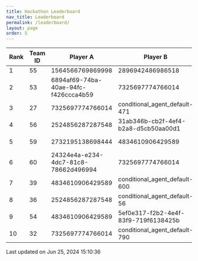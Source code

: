 ```yaml
---
title: Hackathon Leaderboard
nav_title: Leaderboard
permalink: /leaderboard/
layout: page
order: 5
---
```


|Rank            |Team ID         |Player A        |Player B        |Player C        |Total Score     |
|----------------|----------------|----------------|----------------|----------------|----------------|
|1               |55              |1564566769869998|2896942486986518|8703109587542714|4547.12         |
|2               |53              |6894af69-74ba-40ae-94fc-f426ccca4b59|7325697774766014|a3208ae2-1c70-4d10-970c-33a8f3135dc3|4510.14         |
|3               |27              |7325697774766014|conditional_agent_default-471|conditional_agent_default-908|4475.63         |
|4               |56              |2524856287287548|31ab346b-cb2f-4ef4-b2a8-d5cb50aa00d1|9311010203789920|4423.88         |
|5               |59              |2732195138698444|4834610906429589|f703e4ae-162d-44a7-ad0c-3ae388f97ccf|4055.2          |
|6               |60              |24324e4a-e234-4dc7-81c8-78662d496994|7325697774766014|9613685836084188|3687.81         |
|7               |39              |4834610906429589|conditional_agent_default-600|conditional_agent_default-796|3373.07         |
|8               |36              |2524856287287548|conditional_agent_default-56|conditional_agent_default-670|2801.42         |
|9               |54              |4834610906429589|5ef0e317-f2b2-4e4f-83f9-719f6138425b|9613685836084188|2535.27         |
|10              |32              |7325697774766014|conditional_agent_default-790|conditional_agent_default-980|2153.96         |

Last updated on Jun 25, 2024 15:10:36